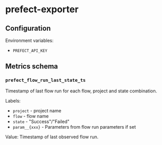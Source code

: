 # prefect-exporter

## Configuration

Environment variables:

* `PREFECT_API_KEY`

## Metrics schema

### `prefect_flow_run_last_state_ts`

Timestamp of last flow run for each flow, project and state combination.

Labels:

* `project` - project name
* `flow` - flow name
* `state` - "Success"/"Failed"
* `param__{xxx}` - Parameters from flow run parameters if set

Value: Timestamp of last observed flow run.
